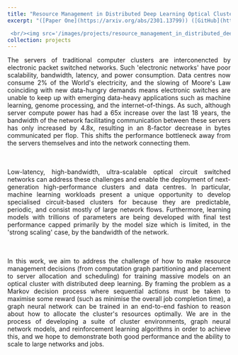 ```yaml
---
title: "Resource Management in Distributed Deep Learning Optical Clusters (Ongoing)"
excerpt: "([Paper One](https://arxiv.org/abs/2301.13799)) ([GitHub](https://github.com/cwfparsonson/ddls)) Low-latency, high-bandwidth, ultra-scalable optical circuit switched networks can address the limitations of current compute clusters and enable the deployment of next-generation high-performance clusters and data centres. In particular, machine learning workloads present a unique opportunity for which to develop specialised circuit-based clusters because they are predictable, periodic, and consist mostly of large network flows. Furthermore, trillion-parameter learning models are being developed with final test performances capped primarily by the model size; a characteristic which, in the 'strong scaling' case, is limited by the bandwidth of the network connecting the cluster's servers. In this work, we aim to address the challenge of how to make resource management decisions (from computation graph partitioning and placement to server allocation and scheduling) when training massive models on an optical cluster with distributed deep learning. By framing the problem as a Markov decision process where sequential actions must be taken to maximise some reward (such as minimising the overall job completion time), a graph neural network can be trained from scratch with end-to-end reinforcement learning to allocate the cluster's resources near-optimally. We are in the process of developing a suite of cluster environments, graph neural network models, and reinforcement learning algorithms in order to achieve this, and we hope to demonstrate both good performance and the ability to scale to large networks and jobs.

 <br/><img src='/images/projects/resource_management_in_distributed_deep_learning_optical_clusters/job_completion_times.png'>"
collection: projects
---
```


<div style="text-align: justify"> 

The servers of traditional computer clusters are interconencted by electronic packet switched networks. Such 'electronic networks' have poor scalability, bandwidth, latency, and power consumption. Data centres now consume 2% of the World's electricity, and the slowing of Moore's Law coinciding with new data-hungry demands means electronic switches are unable to keep up with emerging data-heavy applications such as machine learning, genome processing, and the internet-of-things. As such, although server compute power has had a 65x increase over the last 18 years, the bandwidth of the network facilitating communication between these servers has only increased by 4.8x, resulting in an 8-factor decrease in bytes communicated per flop. This shifts the performance bottleneck away from the servers themselves and into the network connecting them. 

<br/><br/>
Low-latency, high-bandwidth, ultra-scalable optical circuit switched networks can address these challenges and enable the deployment of next-generation high-performance clusters and data centres. In particular, machine learning workloads present a unique opportunity to develop specialised circuit-based clusters for because they are predictable, periodic, and consist mostly of large network flows. Furthermore, learning models with trillions of parameters are being developed with final test performance capped primarily by the model size which is limited, in the 'strong scaling' case, by the bandwidth of the network.

<br/><br/>
In this work, we aim to address the challenge of how to make resource management decisions (from computation graph partitioning and placement to server allocation and scheduling) for training massive models on an optical cluster with distributed deep learning. By framing the problem as a Markov decision process where sequential actions must be taken to maximise some reward (such as minimise the overall job completion time), a graph neural network can be trained in an end-to-end fashion to reason about how to allocate the cluster's resources optimally. We are in the process of developing a suite of cluster environments, graph neural network models, and reinforcement learning algorithms in order to achieve this, and we hope to demonstrate both good performance and the ability to scale to large networks and jobs.

